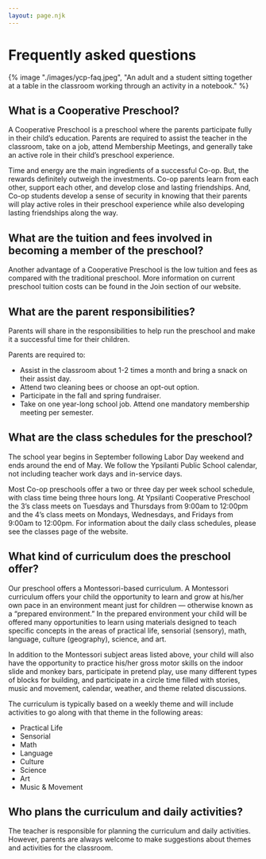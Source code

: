 ```yaml
---
layout: page.njk
---
```


# Frequently asked questions

<div>
{% image "./images/ycp-faq.jpeg", "An adult and a student sitting together at a table in the classroom working through an activity in a notebook." %}
</div>

## What is a Cooperative Preschool?

A Cooperative Preschool is a preschool where the parents participate fully in their child’s education. Parents are required to assist the teacher in the classroom, take on a job, attend Membership Meetings, and generally take an active role in their child’s preschool experience.

Time and energy are the main ingredients of a successful Co-op. But, the rewards definitely outweigh the investments. Co-op parents learn from each other, support each other, and develop close and lasting friendships. And, Co-op students develop a sense of security in knowing that their parents will play active roles in their preschool experience while also developing lasting friendships along the way.

## What are the tuition and fees involved in becoming a member of the preschool?

Another advantage of a Cooperative Preschool is the low tuition and fees as compared with the traditional preschool. More information on current preschool tuition costs can be found in the Join section of our website.

## What are the parent responsibilities?

Parents will share in the responsibilities to help run the preschool and make it a successful time for their children.

Parents are required to:

- Assist in the classroom about 1-2 times a month and bring a snack on their assist day.
- Attend two cleaning bees or choose an opt-out option.
- Participate in the fall and spring fundraiser.
- Take on one year-long school job. Attend one mandatory membership meeting per semester.

## What are the class schedules for the preschool?

The school year begins in September following Labor Day weekend and ends around the end of May. We follow the Ypsilanti Public School calendar, not including teacher work days and in-service days.

Most Co-op preschools offer a two or three day per week school schedule, with class time being three hours long. At Ypsilanti Cooperative Preschool the 3’s class meets on Tuesdays and Thursdays from 9:00am to 12:00pm and the 4’s class meets on Mondays, Wednesdays, and Fridays from 9:00am to 12:00pm. For information about the daily class schedules, please see the classes page of the website.

## What kind of curriculum does the preschool offer?

Our preschool offers a Montessori-based curriculum. A Montessori curriculum offers your child the opportunity to learn and grow at his/her own pace in an environment meant just for children — otherwise known as a “prepared environment.” In the prepared environment your child will be offered many opportunities to learn using materials designed to teach specific concepts in the areas of practical life, sensorial (sensory), math, language, culture (geography), science, and art.

In addition to the Montessori subject areas listed above, your child will also have the opportunity to practice his/her gross motor skills on the indoor slide and monkey bars, participate in pretend play, use many different types of blocks for building, and participate in a circle time filled with stories, music and movement, calendar, weather, and theme related discussions.

The curriculum is typically based on a weekly theme and will include activities to go along with that theme in the following areas:

- Practical Life
- Sensorial
- Math
- Language
- Culture
- Science
- Art
- Music & Movement

## Who plans the curriculum and daily activities?

The teacher is responsible for planning the curriculum and daily activities. However, parents are always welcome to make suggestions about themes and activities for the classroom.